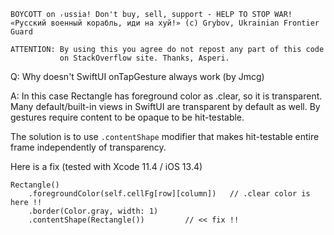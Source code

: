 ```
BOYCOTT on ᵣussia! Don't buy, sell, support - HELP TO STOP WAR!
«Русский военный корабль, иди на хуй!» (c) Grybov, Ukrainian Frontier Guard

ATTENTION: By using this you agree do not repost any part of this code
           on StackOverflow site. Thanks, Asperi.
```

Q: Why doesn't SwiftUI onTapGesture always work (by Jmcg)

A: In this case Rectangle has foreground color as .clear, so it is transparent. Many 
default/built-in views in SwiftUI are transparent by default as well. By  
gestures require content to be opaque to be hit-testable.

The solution is to use `.contentShape` modifier that makes hit-testable entire frame 
independently of transparency.

Here is a fix (tested with Xcode 11.4 / iOS 13.4)

    Rectangle()
        .foregroundColor(self.cellFg[row][column])   // .clear color is here !!
        .border(Color.gray, width: 1)
        .contentShape(Rectangle())         // << fix !!
